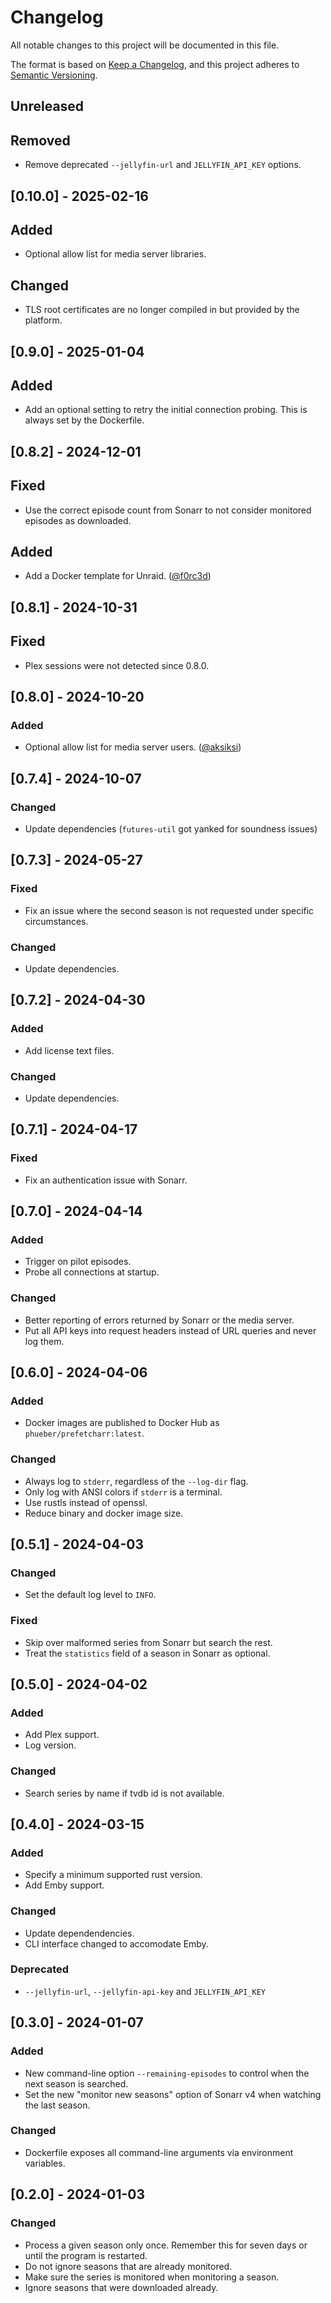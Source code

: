 # Changelog

All notable changes to this project will be documented in this file.

The format is based on [Keep a Changelog](https://keepachangelog.com/en/1.0.0/),
and this project adheres to [Semantic Versioning](https://semver.org/spec/v2.0.0.html).

## Unreleased

## Removed

- Remove deprecated `--jellyfin-url` and `JELLYFIN_API_KEY` options.


## [0.10.0] - 2025-02-16

## Added

- Optional allow list for media server libraries. 

## Changed

- TLS root certificates are no longer compiled in but provided by the platform.
  

## [0.9.0] - 2025-01-04

## Added

- Add an optional setting to retry the initial connection probing. This is
  always set by the Dockerfile.


## [0.8.2] - 2024-12-01

## Fixed

- Use the correct episode count from Sonarr to not consider monitored episodes
  as downloaded.

## Added

- Add a Docker template for Unraid. ([@f0rc3d](https://github.com/f0rc3d))


## [0.8.1] - 2024-10-31

## Fixed

- Plex sessions were not detected since 0.8.0.


## [0.8.0] - 2024-10-20

### Added

- Optional allow list for media server users. ([@aksiksi](https://github.com/aksiksi))


## [0.7.4] - 2024-10-07

### Changed

- Update dependencies (`futures-util` got yanked for soundness issues)


## [0.7.3] - 2024-05-27

### Fixed

- Fix an issue where the second season is not requested under specific
  circumstances.

### Changed

- Update dependencies.


## [0.7.2] - 2024-04-30

### Added

- Add license text files.

### Changed

- Update dependencies.


## [0.7.1] - 2024-04-17

### Fixed

- Fix an authentication issue with Sonarr.


## [0.7.0] - 2024-04-14

### Added

- Trigger on pilot episodes.
- Probe all connections at startup.

### Changed

- Better reporting of errors returned by Sonarr or the media server.
- Put all API keys into request headers instead of URL queries and never log
  them.


## [0.6.0] - 2024-04-06

### Added

- Docker images are published to Docker Hub as `phueber/prefetcharr:latest`.

### Changed

- Always log to `stderr`, regardless of the `--log-dir` flag.
- Only log with ANSI colors if `stderr` is a terminal.
- Use rustls instead of openssl.
- Reduce binary and docker image size.


## [0.5.1] - 2024-04-03

### Changed

- Set the default log level to `INFO`.

### Fixed

- Skip over malformed series from Sonarr but search the rest.
- Treat the `statistics` field of a season in Sonarr as optional.


## [0.5.0] - 2024-04-02

### Added

- Add Plex support.
- Log version.

### Changed

- Search series by name if tvdb id is not available.


## [0.4.0] - 2024-03-15

### Added

- Specify a minimum supported rust version.
- Add Emby support.

### Changed

- Update dependendencies.
- CLI interface changed to accomodate Emby.

### Deprecated

- `--jellyfin-url`, `--jellyfin-api-key` and `JELLYFIN_API_KEY`


## [0.3.0] - 2024-01-07

### Added

- New command-line option `--remaining-episodes` to control when the next
  season is searched.
- Set the new "monitor new seasons" option of Sonarr v4 when watching the
  last season.

### Changed

- Dockerfile exposes all command-line arguments via environment variables.


## [0.2.0] - 2024-01-03

### Changed

- Process a given season only once. Remember this for seven days or until the
  program is restarted.
- Do not ignore seasons that are already monitored.
- Make sure the series is monitored when monitoring a season.
- Ignore seasons that were downloaded already.
